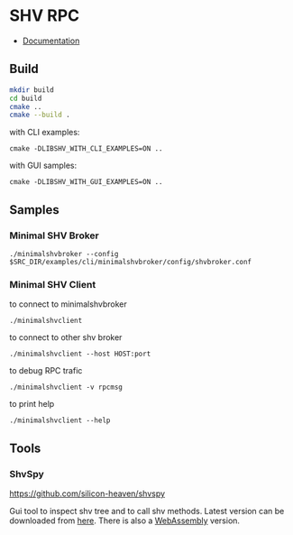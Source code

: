 # SHV RPC
* [Documentation](https://silicon-heaven.github.io/shv-doc/)
## Build

```sh
mkdir build
cd build
cmake ..
cmake --build .
```
with CLI examples:
```
cmake -DLIBSHV_WITH_CLI_EXAMPLES=ON ..
```
with GUI samples:
```
cmake -DLIBSHV_WITH_GUI_EXAMPLES=ON ..
```
## Samples
### Minimal SHV Broker
```
./minimalshvbroker --config $SRC_DIR/examples/cli/minimalshvbroker/config/shvbroker.conf
```
### Minimal SHV Client
to connect to minimalshvbroker
```
./minimalshvclient 
```
to connect to other shv broker
```
./minimalshvclient --host HOST:port
```
to debug RPC trafic
```
./minimalshvclient -v rpcmsg
```
to print help
```
./minimalshvclient --help
```
## Tools
### ShvSpy
https://github.com/silicon-heaven/shvspy

Gui tool to inspect shv tree and to call shv methods. Latest version can be downloaded from [here](https://github.com/silicon-heaven/shvspy/releases/tag/nightly). There is also a [WebAssembly](https://silicon-heaven.github.io/shvspy/) version.
